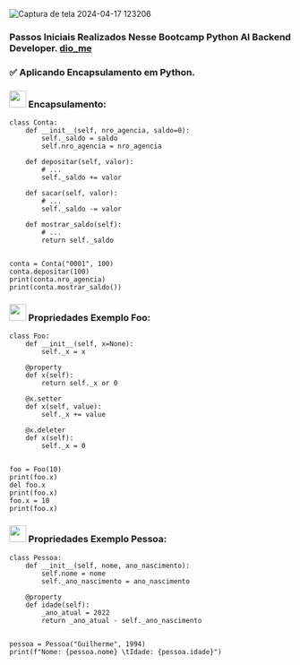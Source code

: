 ![Captura de tela 2024-04-17 123206](https://github.com/DalilaDeveloperMobile/Conhecendo-Linguagem-Python/assets/29806802/83eba503-c094-4431-b85f-e7b4cc9d92de)
### Passos Iniciais Realizados Nesse Bootcamp Python AI Backend Developer. [dio_me](https://www.dio.me/)
### ✅ Aplicando Encapsulamento em Python.

### <img src="https://gifs.eco.br/wp-content/uploads/2021/06/gifs-de-coracao-7.gif" width="30px"> Encapsulamento:
```
class Conta:
    def __init__(self, nro_agencia, saldo=0):
        self._saldo = saldo
        self.nro_agencia = nro_agencia

    def depositar(self, valor):
        # ...
        self._saldo += valor

    def sacar(self, valor):
        # ...
        self._saldo -= valor

    def mostrar_saldo(self):
        # ...
        return self._saldo


conta = Conta("0001", 100)
conta.depositar(100)
print(conta.nro_agencia)
print(conta.mostrar_saldo())
```
### <img src="https://gifs.eco.br/wp-content/uploads/2021/06/gifs-de-coracao-7.gif" width="30px"> Propriedades Exemplo Foo:
```
class Foo:
    def __init__(self, x=None):
        self._x = x

    @property
    def x(self):
        return self._x or 0

    @x.setter
    def x(self, value):
        self._x += value

    @x.deleter
    def x(self):
        self._x = 0


foo = Foo(10)
print(foo.x)
del foo.x
print(foo.x)
foo.x = 10
print(foo.x)
```
### <img src="https://gifs.eco.br/wp-content/uploads/2021/06/gifs-de-coracao-7.gif" width="30px"> Propriedades Exemplo Pessoa:
```
class Pessoa:
    def __init__(self, nome, ano_nascimento):
        self.nome = nome
        self._ano_nascimento = ano_nascimento

    @property
    def idade(self):
        _ano_atual = 2022
        return _ano_atual - self._ano_nascimento


pessoa = Pessoa("Guilherme", 1994)
print(f"Nome: {pessoa.nome} \tIdade: {pessoa.idade}")
```
